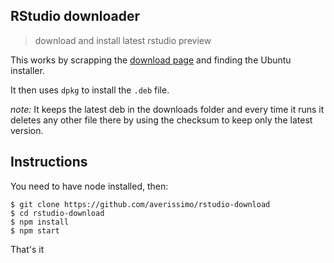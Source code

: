 ## RStudio downloader

> download and install latest rstudio preview

This works by scrapping the [download page](https://www.rstudio.com/products/rstudio/download/preview/) and finding the Ubuntu installer.

It then uses `dpkg` to install the `.deb` file.

_note:_ It keeps the latest deb in the downloads folder and every time it runs it deletes any other file there by using the checksum to keep only the latest version.

## Instructions

You need to have node installed, then:

```
$ git clone https://github.com/averissimo/rstudio-download
$ cd rstudio-download
$ npm install
$ npm start
```

That's it
